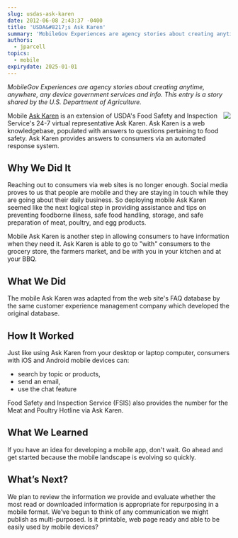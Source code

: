 ```yaml
---
slug: usdas-ask-karen
date: 2012-06-08 2:43:37 -0400
title: 'USDA&#8217;s Ask Karen'
summary: 'MobileGov Experiences are agency stories about creating anytime, anywhere, any device government services and info. This entry is a story shared by the U.S. Department of Agriculture.'
authors:
  - jparcell
topics:
  - mobile
expirydate: 2025-01-01
---
```


_MobileGov Experiences are agency stories about creating anytime, anywhere, any device government services and info. This entry is a story shared by the U.S. Department of Agriculture._

<img src="https://s3.amazonaws.com/digitalgov/_legacy-img/2013/12/AskKaren_Mobile.jpg" align="right">Mobile [Ask Karen](http://apps.usa.gov/ask-karen.shtml) is an extension of USDA's Food Safety and Inspection Service's 24-7 virtual representative Ask Karen. Ask Karen is a web knowledgebase, populated with answers to questions pertaining to food safety. Ask Karen provides answers to consumers via an automated response system.

## Why We Did It

Reaching out to consumers via web sites is no longer enough. Social media proves to us that people are mobile and they are staying in touch while they are going about their daily business. So deploying mobile Ask Karen seemed like the next logical step in providing assistance and tips on preventing foodborne illness, safe food handling, storage, and safe preparation of meat, poultry, and egg products.

Mobile Ask Karen is another step in allowing consumers to have information when they need it. Ask Karen is able to go to "with" consumers to the grocery store, the farmers market, and be with you in your kitchen and at your BBQ.

## What We Did

The mobile Ask Karen was adapted from the web site's FAQ database by the same customer experience management company which developed the original database.

## How It Worked

Just like using Ask Karen from your desktop or laptop computer, consumers with iOS and Android mobile devices can: 

  * search by topic or products,
  * send an email,
  * use the chat feature

Food Safety and Inspection Service (FSIS) also provides the number for the Meat and Poultry Hotline via Ask Karen.

## What We Learned

If you have an idea for developing a mobile app, don't wait. Go ahead and get started because the mobile landscape is evolving so quickly.

## What&#8217;s Next?

We plan to review the information we provide and evaluate whether the most read or downloaded information is appropriate for repurposing in a mobile format. We’ve begun to think of any communication we might publish as multi-purposed. Is it printable, web page ready and able to be easily used by mobile devices?
